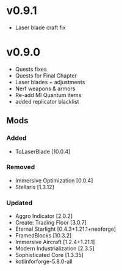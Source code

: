 # v0.9.1
- Laser blade craft fix

# v0.9.0
- Quests fixes
- Quests for Final Chapter
- Laser blades + adjustments
- Nerf weapons & armors
- Re-add MI Quantum items
- added replicator blacklist

## Mods

### Added
- ToLaserBlade [10.0.4] 

### Removed
- Immersive Optimization [0.0.4] 
- Stellaris [1.3.12] 

### Updated
- Aggro Indicator [2.0.2] 
- Create: Trading Floor [3.0.7] 
- Eternal Starlight [0.4.3+1.21.1+neoforge] 
- FramedBlocks [10.3.2] 
- Immersive Aircraft [1.2.4+1.21.1] 
- Modern Industrialization [2.3.5] 
- Sophisticated Core [1.3.35] 
- kotlinforforge-5.8.0-all 